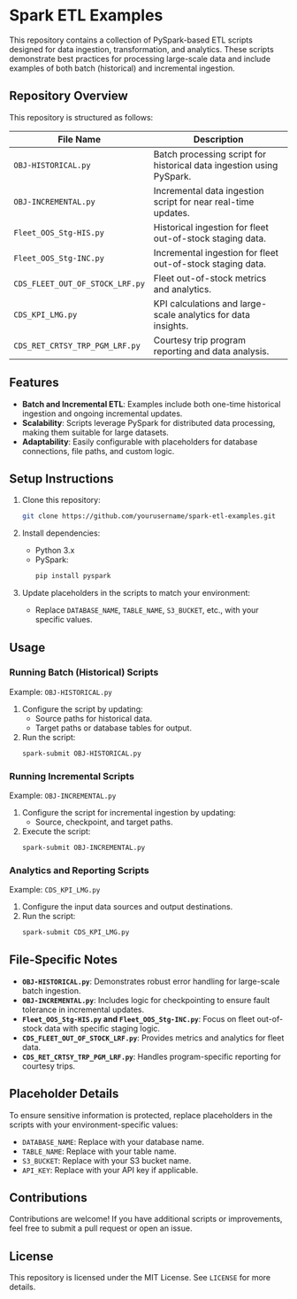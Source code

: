# Spark ETL Examples

This repository contains a collection of PySpark-based ETL scripts designed for data ingestion, transformation, and analytics. These scripts demonstrate best practices for processing large-scale data and include examples of both batch (historical) and incremental ingestion.

## Repository Overview

This repository is structured as follows:

| **File Name**                   | **Description**                                                      |
| ------------------------------- | -------------------------------------------------------------------- |
| `OBJ-HISTORICAL.py`             | Batch processing script for historical data ingestion using PySpark. |
| `OBJ-INCREMENTAL.py`            | Incremental data ingestion script for near real-time updates.        |
| `Fleet_OOS_Stg-HIS.py`          | Historical ingestion for fleet out-of-stock staging data.            |
| `Fleet_OOS_Stg-INC.py`          | Incremental ingestion for fleet out-of-stock staging data.           |
| `CDS_FLEET_OUT_OF_STOCK_LRF.py` | Fleet out-of-stock metrics and analytics.                            |
| `CDS_KPI_LMG.py`                | KPI calculations and large-scale analytics for data insights.        |
| `CDS_RET_CRTSY_TRP_PGM_LRF.py`  | Courtesy trip program reporting and data analysis.                   |

## Features

- **Batch and Incremental ETL**: Examples include both one-time historical ingestion and ongoing incremental updates.
- **Scalability**: Scripts leverage PySpark for distributed data processing, making them suitable for large datasets.
- **Adaptability**: Easily configurable with placeholders for database connections, file paths, and custom logic.

## Setup Instructions

1. Clone this repository:

   ```bash
   git clone https://github.com/yourusername/spark-etl-examples.git
   ```

2. Install dependencies:

   - Python 3.x
   - PySpark:
     ```bash
     pip install pyspark
     ```

3. Update placeholders in the scripts to match your environment:

   - Replace `DATABASE_NAME`, `TABLE_NAME`, `S3_BUCKET`, etc., with your specific values.

## Usage

### Running Batch (Historical) Scripts

Example: `OBJ-HISTORICAL.py`

1. Configure the script by updating:
   - Source paths for historical data.
   - Target paths or database tables for output.
2. Run the script:
   ```bash
   spark-submit OBJ-HISTORICAL.py
   ```

### Running Incremental Scripts

Example: `OBJ-INCREMENTAL.py`

1. Configure the script for incremental ingestion by updating:
   - Source, checkpoint, and target paths.
2. Execute the script:
   ```bash
   spark-submit OBJ-INCREMENTAL.py
   ```

### Analytics and Reporting Scripts

Example: `CDS_KPI_LMG.py`

1. Configure the input data sources and output destinations.
2. Run the script:
   ```bash
   spark-submit CDS_KPI_LMG.py
   ```

## File-Specific Notes

- **`OBJ-HISTORICAL.py`**: Demonstrates robust error handling for large-scale batch ingestion.
- **`OBJ-INCREMENTAL.py`**: Includes logic for checkpointing to ensure fault tolerance in incremental updates.
- **`Fleet_OOS_Stg-HIS.py` and `Fleet_OOS_Stg-INC.py`**: Focus on fleet out-of-stock data with specific staging logic.
- **`CDS_FLEET_OUT_OF_STOCK_LRF.py`**: Provides metrics and analytics for fleet data.
- **`CDS_RET_CRTSY_TRP_PGM_LRF.py`**: Handles program-specific reporting for courtesy trips.

## Placeholder Details

To ensure sensitive information is protected, replace placeholders in the scripts with your environment-specific values:

- `DATABASE_NAME`: Replace with your database name.
- `TABLE_NAME`: Replace with your table name.
- `S3_BUCKET`: Replace with your S3 bucket name.
- `API_KEY`: Replace with your API key if applicable.

## Contributions

Contributions are welcome! If you have additional scripts or improvements, feel free to submit a pull request or open an issue.

## License

This repository is licensed under the MIT License. See `LICENSE` for more details.
